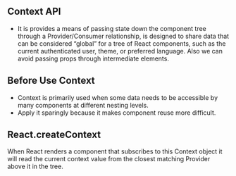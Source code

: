## Context API
- It is provides a means of passing state down the component tree through a Provider/Consumer relationship, is designed to share data that can be considered “global” for a tree of React components, such as the current authenticated user, theme, or preferred language. Also we can avoid passing props through intermediate elements.

## Before Use Context
- Context is primarily used when some data needs to be accessible by many components at different nesting levels.
- Apply it sparingly because it makes component reuse more difficult.

## React.createContext
When React renders a component that subscribes to this Context object it will read the current context value from the closest matching Provider above it in the tree.
